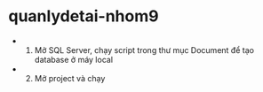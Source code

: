 # quanlydetai-nhom9

* 1. Mở SQL Server, chạy script trong thư mục Document để tạo database ở máy local
* 2. Mở project và chạy
